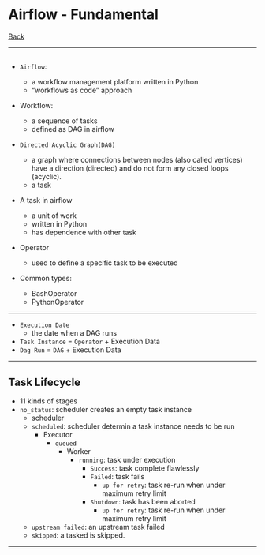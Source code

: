 # Airflow - Fundamental

[Back](../README.md)

---

##

- `Airflow`:

  - a workflow management platform written in Python
  - “workflows as code” approach

- Workflow:

  - a sequence of tasks
  - defined as DAG in airflow

- `Directed Acyclic Graph(DAG)`

  - a graph where connections between nodes (also called vertices) have a direction (directed) and do not form any closed loops (acyclic).
  - a task

- A task in airflow

  - a unit of work
  - written in Python
  - has dependence with other task

- Operator
  - used to define a specific task to be executed
- Common types:
  - BashOperator
  - PythonOperator

---

- `Execution Date`
  - the date when a DAG runs
- `Task Instance` = `Operator` + Execution Data
- `Dag Run` = `DAG` + Execution Data

---

## Task Lifecycle

- 11 kinds of stages
- `no_status`: scheduler creates an empty task instance
  - scheduler
  - `scheduled`: scheduler determin a task instance needs to be run
    - Executor
      - `queued`
        - Worker
          - `running`: task under execution
            - `Success`: task complete flawlessly
            - `Failed`: task fails
              - `up for retry`: task re-run when under maximum retry limit
            - `Shutdown`: task has been aborted
              - `up for retry`: task re-run when under maximum retry limit
  - `upstream failed`: an upstream task failed
  - `skipped`: a tasked is skipped.

---
